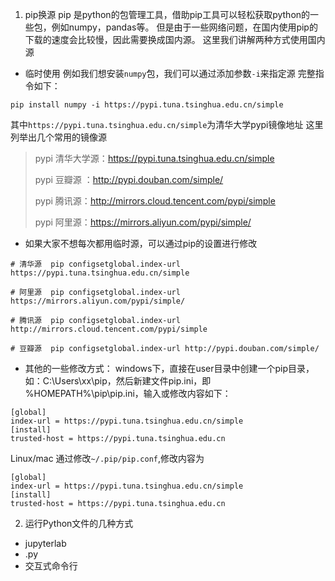 1. pip换源
pip 是python的包管理工具，借助pip工具可以轻松获取python的一些包，例如numpy，pandas等。
但是由于一些网络问题，在国内使用pip的下载的速度会比较慢，因此需要换成国内源。
这里我们讲解两种方式使用国内源
- 临时使用
例如我们想安装`numpy`包，我们可以通过添加参数`-i`来指定源
完整指令如下：
```
pip install numpy -i https://pypi.tuna.tsinghua.edu.cn/simple
```
其中`https://pypi.tuna.tsinghua.edu.cn/simple`为清华大学pypi镜像地址
这里列举出几个常用的镜像源
>pypi 清华大学源：https://pypi.tuna.tsinghua.edu.cn/simple
>
>pypi 豆瓣源 ：http://pypi.douban.com/simple/
>
>pypi 腾讯源：http://mirrors.cloud.tencent.com/pypi/simple
>
>pypi 阿里源：https://mirrors.aliyun.com/pypi/simple/

- 如果大家不想每次都用临时源，可以通过pip的设置进行修改
```
# 清华源  pip configsetglobal.index-url https://pypi.tuna.tsinghua.edu.cn/simple

# 阿里源  pip configsetglobal.index-url https://mirrors.aliyun.com/pypi/simple/

# 腾讯源  pip configsetglobal.index-url http://mirrors.cloud.tencent.com/pypi/simple

# 豆瓣源  pip configsetglobal.index-url http://pypi.douban.com/simple/
```

- 其他的一些修改方式：
windows下，直接在user目录中创建一个pip目录，如：C:\Users\xx\pip，然后新建文件pip.ini，即 %HOMEPATH%\pip\pip.ini，输入或修改内容如下：
```
[global]
index-url = https://pypi.tuna.tsinghua.edu.cn/simple
[install]
trusted-host = https://pypi.tuna.tsinghua.edu.cn
```
Linux/mac 通过修改`~/.pip/pip.conf`,修改内容为
```
[global]
index-url = https://pypi.tuna.tsinghua.edu.cn/simple
[install]
trusted-host = https://pypi.tuna.tsinghua.edu.cn
```
2. 运行Python文件的几种方式
- jupyterlab
- .py
- 交互式命令行